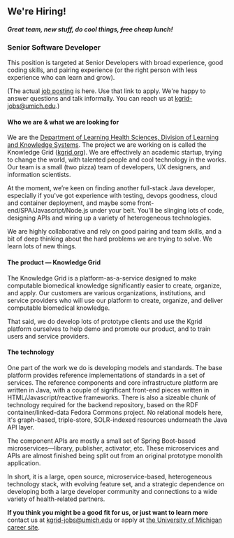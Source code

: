 ## We're Hiring!

#### *Great team, new stuff, do cool things, ~~free~~ cheap lunch!*


### Senior Software Developer


This position is targeted at Senior Developers with broad experience, good coding skills, and pairing experience (or the right person with less experience who can learn and grow). 

(The actual [job posting](http://careers.umich.edu/job_detail/161713/app_programmeranalyst_sr) is here. Use that link to apply. We're happy to answer questions and talk informally. You can reach us at [kgrid-jobs@umich.edu](mailto:kgrid-jobs@umich.edu).)

#### Who we are & what we are looking for

We are the [Department of Learning Health Sciences, Division of Learning and Knowledge Systems](https://medicine.umich.edu/dept/lhs/research/learning-knowledge-systems-research). The project we are working on is called the Knowledge Grid ([kgrid.org](https://kgrid.org)). We are effectively an academic startup, trying to change the world, with talented people and cool technology in the works. Our team is a small (two pizza) team of developers, UX designers, and information scientists.

At the moment, we’re keen on finding another full-stack Java developer, especially if you've got experience with testing, devops goodness, cloud and container deployment, and maybe some front-end/SPA/Javascript/Node.js under your belt. You'll be slinging lots of code, designing APIs and wiring up a variety of heterogeneous technologies. 
 
We are highly collaborative and rely on good pairing and team skills, and a bit of deep thinking about the hard problems we are trying to solve. We learn lots of new things.
 
#### The product — Knowledge Grid

The Knowledge Grid is a platform-as-a-service designed to make computable biomedical knowledge significantly easier to create, organize, and apply. Our customers are various organizations, institutions, and service providers who will use our platform to create, organize, and deliver computable biomedical knowledge. 

That said, we do develop lots of prototype clients and use the Kgrid platform ourselves to help demo and promote our product, and to train users and service providers. 
 
#### The technology

One part of the work we do is developing models and standards. The base platform provides reference implementations of standards in a set of services. The reference components and core infrastructure platform are written in Java, with a couple of significant front-end pieces written in HTML/Javascript/reactive frameworks. There is also a sizeable chunk of technology required for the backend repository, based on the RDF container/linked-data Fedora Commons project. No relational models here, it's graph-based, triple-store, SOLR-indexed resources underneath the Java API layer.
 
The component APIs are mostly a small set of Spring Boot-based microservices—library, publisher, activator, etc. These microservices and APIs are almost finished being split out from an original prototype monolith application. 

In short, it is a large, open source, microservice-based, heterogeneous technology stack, with evolving feature set, and a strategic dependence on developing both a large developer community and connections to a wide variety of health-related partners.

**If you think you might be a good fit for us, or just want to learn more** contact us at [kgrid-jobs@umich.edu](mailto:kgrid-jobs@umich.edu) or apply at [the University of Michigan career site](http://careers.umich.edu/job_detail/161713/app_programmeranalyst_sr).

